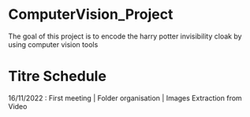 # ComputerVision_Project

The goal of this project is to encode the harry potter invisibility cloak by using computer vision tools

# Titre Schedule 
16/11/2022 : First meeting | Folder organisation | Images Extraction from Video 
